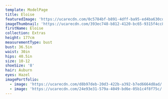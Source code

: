 ```yaml
---
template: ModelPage
title: Eloise
featuredImage: 'https://ucarecdn.com/0c5784bf-b891-4dff-ba95-ed4ba630cd61/'
imageThumbnail: 'https://ucarecdn.com/393ec748-b812-4120-bc65-9315f4cc8306/'
firstName: Eloise
collection: Extras
height: 177cm
measurementType: bust
bust: 36.5in
waist: 30in
hips: 40.5in
size: 10-12
shoeSize: '8'
hair: Auburn
eyes: Hazel
imagePortfolio:
  - image: 'https://ucarecdn.com/d8b97deb-20d3-422b-a392-b7ed6664d8ad/'
  - image: 'https://ucarecdn.com/24e93e31-579a-4049-bd6e-05b1c4f8f75c/'
---
```


